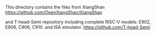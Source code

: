 This directory contains the files from XiangShan 
https://github.com/OpenXiangShan/XiangShan

and T-head-Semi repository including complete RISC-V models: E902, E906, C906, C910.
and ISA simulator.
https://github.com/T-head-Semi


